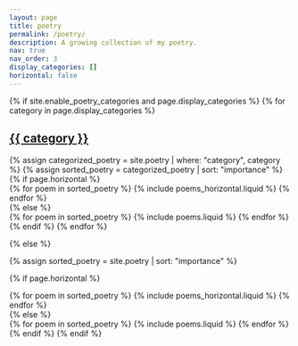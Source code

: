 ```yaml
---
layout: page
title: poetry
permalink: /poetry/
description: A growing collection of my poetry.
nav: true
nav_order: 3
display_categories: []
horizontal: false
---
```


<!-- pages/poetry.md -->
<div class="poetry">
{% if site.enable_poetry_categories and page.display_categories %}
  <!-- Display categorized poetry -->
  {% for category in page.display_categories %}
  <a id="{{ category }}" href=".#{{ category }}">
    <h2 class="category">{{ category }}</h2>
  </a>
  {% assign categorized_poetry = site.poetry | where: "category", category %}
  {% assign sorted_poetry = categorized_poetry | sort: "importance" %}
  <!-- Generate cards for each project -->
  {% if page.horizontal %}
  <div class="container">
    <div class="row row-cols-1 row-cols-md-2">
    {% for poem in sorted_poetry %}
      {% include poems_horizontal.liquid %}
    {% endfor %}
    </div>
  </div>
  {% else %}
  <div class="row row-cols-1 row-cols-md-3">
    {% for poem in sorted_poetry %}
      {% include poems.liquid %}
    {% endfor %}
  </div>
  {% endif %}
  {% endfor %}

{% else %}

<!-- Display poetry without categories -->

{% assign sorted_poetry = site.poetry | sort: "importance" %}

  <!-- Generate cards for each project -->

{% if page.horizontal %}

  <div class="container">
    <div class="row row-cols-1 row-cols-md-2">
    {% for poem in sorted_poetry %}
      {% include poems_horizontal.liquid %}
    {% endfor %}
    </div>
  </div>
  {% else %}
  <div class="row row-cols-1 row-cols-md-3">
    {% for poem in sorted_poetry %}
      {% include poems.liquid %}
    {% endfor %}
  </div>
  {% endif %}
{% endif %}
</div>
